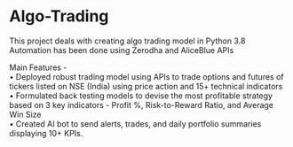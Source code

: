 # Algo-Trading

This project deals with creating algo trading model in Python 3.8 <BR/>
Automation has been done using Zerodha and AliceBlue APIs <BR/>

Main Features - <BR/>
• Deployed robust trading model using APIs to trade options and futures of tickers listed on NSE (India) using price action and 15+ 
technical indicators <BR/>
• Formulated back testing models to devise the most profitable strategy based on 3 key indicators - Profit %, Risk-to-Reward Ratio, 
and Average Win Size <BR/>
• Created AI bot to send alerts, trades, and daily portfolio summaries displaying 10+ KPIs.

